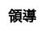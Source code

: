 ---
title: 領導
layout: dream_interpretation/kind_single
description: 解夢 - 人物 - 領導.
js: []
css: ["css/luck/dream_interpretation/dream_interpretation.css"]
---
